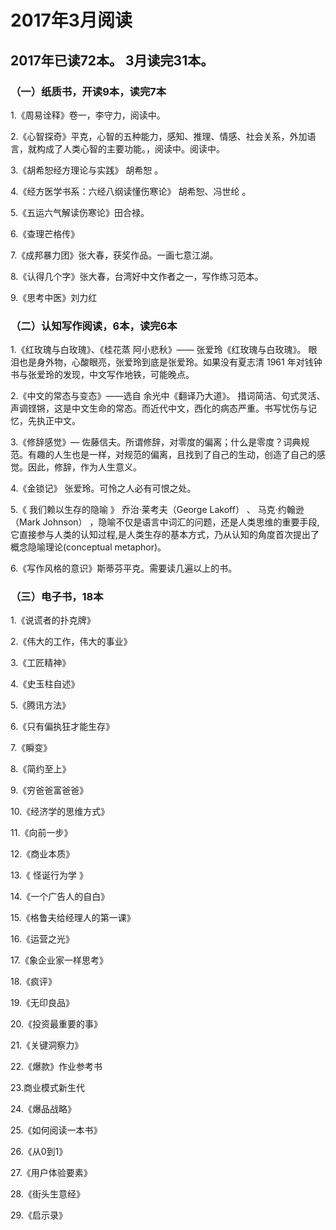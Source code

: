 # 2017年3月阅读 #

## 2017年已读72本。 3月读完31本。　
### （一）纸质书，开读9本，读完7本

1.《周易诠释》卷一，李守力，阅读中。

2.《心智探奇》平克，心智的五种能力，感知、推理、情感、社会关系，外加语言，就构成了人类心智的主要功能。，阅读中。阅读中。

3.《胡希恕经方理论与实践》 胡希恕 。

4.《经方医学书系：六经八纲读懂伤寒论》 胡希恕、冯世纶 。

5.《五运六气解读伤寒论》田合禄。

6.《查理芒格传》

7.《成邦暴力团》张大春，获奖作品。一画七意江湖。

8.《认得几个字》张大春，台湾好中文作者之一，写作练习范本。

9.《思考中医》刘力红

### （二）认知写作阅读，6本，读完6本

1.《红玫瑰与白玫瑰》、《桂花蒸 阿小悲秋》—— 张爱玲《红玫瑰与白玫瑰》。 眼泪也是身外物，心酸眼亮，张爱玲到底是张爱玲。如果没有夏志清 1961 年对钱钟书与张爱玲的发现，中文写作地铁，可能晚点。

2.《中文的常态与变态》——选自 余光中《翻译乃大道》。 措词简洁、句式灵活、声调铿锵，这是中文生命的常态。而近代中文，西化的病态严重。书写忧伤与记忆，先执正中文。

3.《修辞感觉》— 佐藤信夫。所谓修辞，对零度的偏离；什么是零度？词典规范。有趣的人生也是一样，对规范的偏离，且找到了自己的生动，创造了自己的感觉。因此，修辞，作为人生意义。

4.《金锁记》 张爱玲。可怜之人必有可恨之处。

5.《 我们赖以生存的隐喻 》 乔治·莱考夫（George Lakoff） 、 马克·约翰逊（Mark Johnson） ，隐喻不仅是语言中词汇的问题，还是人类思维的重要手段,它直接参与人类的认知过程,是人类生存的基本方式，乃从认知的角度首次提出了概念隐喻理论(conceptual metaphor)。

6.《写作风格的意识》斯蒂芬平克。需要读几遍以上的书。

### （三）电子书，18本

1.《说谎者的扑克牌》

2.《伟大的工作，伟大的事业》

3.《工匠精神》

4.《史玉柱自述》

5.《腾讯方法》

6.《只有偏执狂才能生存》

7.《瞬变》

8.《简约至上》

9.《穷爸爸富爸爸》

10.《经济学的思维方式》

11.《向前一步》

12.《商业本质》

13.《 怪诞行为学 》

14.《一个广告人的自白》

15.《格鲁夫给经理人的第一课》

16.《运营之光》

17.《象企业家一样思考》

18.《疯评》

19.《无印良品》

20.《投资最重要的事》

21.《关键洞察力》

22.《爆款》作业参考书

23.商业模式新生代

24.《爆品战略》

25.《如何阅读一本书》

26.《从0到1》

27.《用户体验要素》

28.《街头生意经》

29.《启示录》
